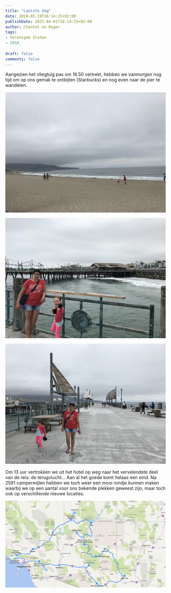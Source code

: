 ```yaml
---
title: "Laatste dag"
date: 2018-05-19T16:14:25+02:00
publishDate: 2022-04-01T16:14:25+02:00
author: Chantal en Roger
tags:
- Verenigde Staten
- 2018

draft: false
comments: false
---
```


Aangezien het vliegtuig pas om 16.50 vertrekt, hebben we vanmorgen nog tijd om op ons gemak te ontbijten (Starbucks) en nog even naar de pier te wandelen.

![Redondo Beach](./images/IMG_4237[3].jpg)

![Redondo Beach](./images/IMG_4240[3].jpg)

![Redondo Beach](./images/IMG_4245[3].jpg)

Om 13 uur vertrokken we uit het hotel op weg naar het vervelendste deel van de reis: de terugvlucht... Aan al het goede komt helaas een eind. Na 2591 campermijlen hebben we toch weer een mooi rondje kunnen maken waarbij we op een aantal voor ons bekende plekken geweest zijn, maar toch ook op verschillende nieuwe locaties.

![Map](./images/map2018[2].png)
